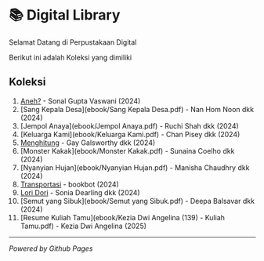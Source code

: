 # 📚 Digital Library

Selamat Datang di Perpustakaan Digital

Berikut ini adalah Koleksi yang dimiliki
## Koleksi

1. [Aneh?](ebook/Aneh.pdf) - Sonal Gupta Vaswani (2024)
2. [Sang Kepala Desa](ebook/Sang Kepala Desa.pdf) - Nan Hom Noon dkk (2024)
3. [Jempol Anaya](ebook/Jempol Anaya.pdf) - Ruchi Shah dkk (2024)
4. [Keluarga Kami](ebook/Keluarga Kami.pdf) - Chan Pisey dkk (2024)
5. [Menghitung](ebook/Menghitung.pdf) - Gay Galsworthy dkk (2024)
6. [Monster Kakak](ebook/Monster Kakak.pdf) - Sunaina Coelho dkk (2024)
7. [Nyanyian Hujan](ebook/Nyanyian Hujan.pdf) - Manisha Chaudhry dkk (2024)
8. [Transportasi](ebook/Transportasi.pdf) - bookbot (2024)
9. [Lori Dori](ebook/loridori.pdf) - Sonia Dearling dkk (2024)
10. [Semut yang Sibuk](ebook/Semut yang Sibuk.pdf) - Deepa Balsavar dkk (2024)
11. [Resume Kuliah Tamu](ebook/Kezia Dwi Angelina (139) - Kuliah Tamu.pdf) - Kezia Dwi Angelina (2025)

---

*Powered by Github Pages*
